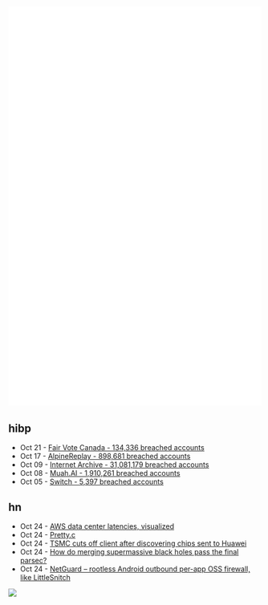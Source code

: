 ![Metrics](https://raw.githubusercontent.com/phixion/phixion/master/metrics.svg)

## hibp

<!--
for https://github.com/phixion/phixion/blob/main/.github/workflows/feeds.yml
-->
<!--START_SECTION:haveibeenpwnd-->
- Oct 21 - [Fair Vote Canada - 134,336 breached accounts](https://haveibeenpwned.com/PwnedWebsites#FairVoteCanada)
- Oct 17 - [AlpineReplay - 898,681 breached accounts](https://haveibeenpwned.com/PwnedWebsites#AlpineReplay)
- Oct 09 - [Internet Archive - 31,081,179 breached accounts](https://haveibeenpwned.com/PwnedWebsites#InternetArchive)
- Oct 08 - [Muah.AI - 1,910,261 breached accounts](https://haveibeenpwned.com/PwnedWebsites#Muah)
- Oct 05 - [Switch - 5,397 breached accounts](https://haveibeenpwned.com/PwnedWebsites#Switch)
<!--END_SECTION:haveibeenpwnd-->

## hn

<!--
for https://github.com/phixion/phixion/blob/main/.github/workflows/feeds.yml
-->
<!--START_SECTION:hn-->
- Oct 24 - [AWS data center latencies, visualized](https://benjdd.com/aws/)
- Oct 24 - [Pretty.c](https://github.com/aartaka/pretty.c)
- Oct 24 - [TSMC cuts off client after discovering chips sent to Huawei](https://www.bloomberg.com/news/articles/2024-10-23/tsmc-cuts-off-client-after-discovering-chips-diverted-to-huawei)
- Oct 24 - [How do merging supermassive black holes pass the final parsec?](https://www.quantamagazine.org/how-do-merging-supermassive-black-holes-pass-the-final-parsec-20241023/)
- Oct 24 - [NetGuard – rootless Android outbound per-app OSS firewall, like LittleSnitch](https://netguard.me/)
<!--END_SECTION:hn-->

<!--
for https://yhype.me
-->
![](https://hit.yhype.me/github/profile?user_id=13013670)
